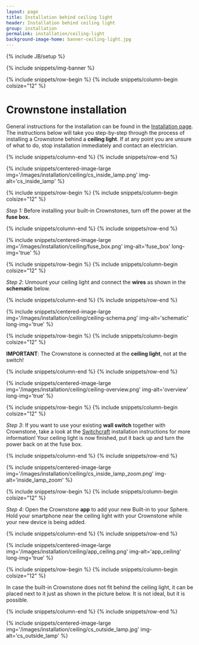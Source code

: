 ```yaml
---
layout: page
title: Installation behind ceiling light
header: Installation behind ceiling light
group: installation
permalink: installation/ceiling-light
background-image-home: banner-ceiling-light.jpg
---
```

{% include JB/setup %}

{% include snippets/img-banner %}

{% include snippets/row-begin %}
{% include snippets/column-begin colsize="12" %}

# Crownstone installation

General instructions for the installation can be found in the [Installation page](/installation). 
The instructions below will take you step-by-step through the process of installing a Crownstone behind a **ceiling light**. 
If at any point you are unsure of what to do, stop installation immediately and contact an electrician.

{% include snippets/column-end %}
{% include snippets/row-end %}

{% include snippets/centered-image-large img='/images/installation/ceiling/cs_inside_lamp.png' img-alt='cs_inside_lamp' %}


{% include snippets/row-begin %}
{% include snippets/column-begin colsize="12" %}

*Step 1:* Before installing your built-in Crownstones, turn off the power at the **fuse box.**

{% include snippets/column-end %}
{% include snippets/row-end %}

{% include snippets/centered-image-large img='/images/installation/ceiling/fuse_box.png' img-alt='fuse_box' long-img='true' %}


{% include snippets/row-begin %}
{% include snippets/column-begin colsize="12" %}

*Step 2*: Unmount your ceiling light and connect the **wires** as shown in the **schematic** below.

{% include snippets/column-end %}
{% include snippets/row-end %}

{% include snippets/centered-image-large img='/images/installation/ceiling/ceiling-schema.png' img-alt='schematic' long-img='true' %}


{% include snippets/row-begin %}
{% include snippets/column-begin colsize="12" %}

**IMPORTANT**: The Crownstone is connected at the **ceiling light**, not at the switch!

{% include snippets/column-end %}
{% include snippets/row-end %}

{% include snippets/centered-image-large img='/images/installation/ceiling/ceiling-overview.png' img-alt='overview' long-img='true' %}


{% include snippets/row-begin %}
{% include snippets/column-begin colsize="12" %}

*Step 3*: If you want to use your existing **wall switch** together with Crownstone, take a look at the [Switchcraft](/installation) installation instructions for more information! 
Your ceiling light is now finished, put it back up and turn the power back on at the fuse box.

{% include snippets/column-end %}
{% include snippets/row-end %}

{% include snippets/centered-image-large img='/images/installation/ceiling/cs_inside_lamp_zoom.png' img-alt='inside_lamp_zoom' %}


{% include snippets/row-begin %}
{% include snippets/column-begin colsize="12" %}

*Step 4*: Open the Crownstone **app** to add your new Built-in to your Sphere. 
Hold your smartphone near the ceiling light with your Crownstone while your new device is being added.

{% include snippets/column-end %}
{% include snippets/row-end %}

{% include snippets/centered-image-large img='/images/installation/ceiling/app_ceiling.png' img-alt='app_ceiling' long-img='true' %}


{% include snippets/row-begin %}
{% include snippets/column-begin colsize="12" %}

In case the built-in Crownstone does not fit behind the ceiling light, it can be placed next to it just as shown in the picture below. 
It is not ideal, but it is possible.

{% include snippets/column-end %}
{% include snippets/row-end %}

{% include snippets/centered-image-large img='/images/installation/ceiling/cs_outside_lamp.jpg' img-alt='cs_outside_lamp' %}